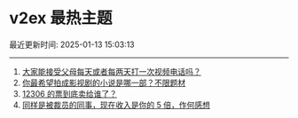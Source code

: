 # v2ex 最热主题

最近更新时间: 2025-01-13 15:03:13

--- 
1. [大家能接受父母每天或者每两天打一次视频电话吗？](https://www.v2ex.com/t/1104577) 
2. [你最希望拍成影视剧的小说是哪一部？不限题材](https://www.v2ex.com/t/1104589) 
3. [12306 的票到底卖给谁了？](https://www.v2ex.com/t/1104596) 
4. [同样是被裁员的同事，现在收入是你的 5 倍，作何感想](https://www.v2ex.com/t/1104619) 
